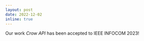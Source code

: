 ```yaml
---
layout: post
date: 2022-12-02
inline: true
---
```


Our work *Crow API* has been accepted to IEEE INFOCOM 2023!
